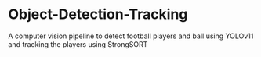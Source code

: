 # Object-Detection-Tracking
A computer vision pipeline to detect football players and ball using YOLOv11 and tracking the players using StrongSORT 
